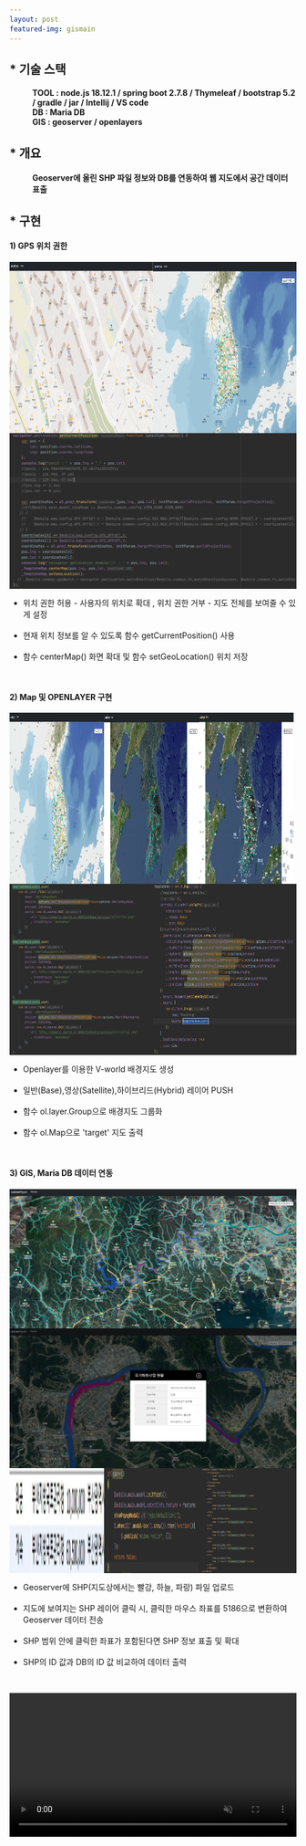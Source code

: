 ```yaml
---
layout: post
featured-img: gismain
---
```



## * 기술 스택 
<h4 style="margin-left: 40px;" > TOOL : node.js 18.12.1 / spring boot 2.7.8 / Thymeleaf / bootstrap 5.2 / gradle / jar / Intellij / VS code
<br>DB :   Maria DB 
<br>GIS :  geoserver  / openlayers</h4>


## * 개요
<h4 style="margin-left: 40px;"><strong>Geoserver</strong>에 올린 SHP 파일 정보와 <strong>DB를 연동</strong>하여 웹 지도에서 <strong>공간 데이터 표출</strong></h4>


<div >
<h2>* 구현</h2>
<h4>1) GPS 위치 권한</h4>
    <div style=" display: flex;mjustify-content: space-between; flex-wrap: wrap;" >
    <img src="/assets/img/posts/1.위치 권한 o.png"   style="width: 50%;  height: 300px;"/>
    <img src="/assets/img/posts/1.위치 권한 x.png"   style="width: 50%;  height: 300px;  "/>
        <img src="/assets/img/posts/1.위치 권한 여부.png"  />
     <ul>
      <li>위치 권한 허용 - 사용자의 위치로 확대 , 위치 권한 거부 - 지도 전체를 보여줄 수 있게 설정</li>
      <br>
      <li>현재 위치 정보를 알 수 있도록 함수 getCurrentPosition() 사용</li>
      <br>
      <li>함수 centerMap() 화면 확대 및 함수 setGeoLocation() 위치 저장</li>
      <br>
    </ul>
   </div>

<h4>2) Map 및 OPENLAYER 구현</h4>
  <div style=" display: flex;mjustify-content: space-between; flex-wrap: wrap;" >
    <img src="/assets/img/posts/2.화면-1.png"   style="width: 33%; height: 300px; "/>
    <img src="/assets/img/posts/2.화면-2.png"   style="width: 33%; height: 300px;  "/>
     <img src="/assets/img/posts/2.화면-3.png"   style="width: 33%; height: 300px;  "/>
         <img src="/assets/img/posts/2.vworld 이용한 화면 배열로 담기.png"   style="width: 50%; height: 300px;"/>
    <img src="/assets/img/posts/2.화면 타겟에 올리기.png"   style="width: 50%; height: 300px;"/>
      <ul >
      <li>Openlayer를 이용한 V-world 배경지도 생성</li>
      <br>
      <li>일반(Base),영상(Satellite),하이브리드(Hybrid) 레이어 PUSH</li>
      <br>
      <li>함수 ol.layer.Group으로 배경지도 그룹화</li>
      <br>
       <li>함수 ol.Map으로 'target' 지도 출력</li>
      <br>
    </ul>
   </div>

<h4>3) GIS, Maria DB 데이터 연동</h4>
<div style=" display: flex;mjustify-content: space-between; flex-wrap: wrap;" >
    <img src="/assets/img/posts/3.3개의 하천 geoserver.png" style="width:100%; "/>
    <img src="/assets/img/posts/4.클릭시 줌인 및 하천정보 팝업 출력.png"   style="width:100% "/>
     <img src="/assets/img/posts/re_타임리프.jpg"   style="width:33%;"/>
    <img src="/assets/img/posts/4.클릭시 가져온정보로 그 shp의 위치 줌인.png"   style="width:33% ;"/>
      <img src="/assets/img/posts/4.타임리프 데이터.png"   style="width:34%; "/>
      <ul >
      <li>Geoserver에 SHP(지도상에서는 빨강, 하늘, 파랑) 파일 업로드</li>
      <br>
      <li>지도에 보여지는 SHP 레이어 클릭 시, 클릭한 마우스 좌표를 5186으로 변환하여 Geoserver 데이터 전송</li>
      <br>
      <li>SHP 범위 안에 클릭한 좌표가 포함된다면 SHP 정보 표출 및 확대</li>
      <br>
      <li>SHP의 ID 값과 DB의 ID 값 비교하여 데이터 출력</li>
      <br>
    </ul>
   </div>

</div>

<video src="/assets/img/posts/demo.mp4"  style="width: 100%;" controls autoplay muted></video>


 
 